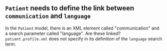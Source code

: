 ## `Patient` needs to define the link between `communication` and `language`

In the `Patient` model, there is an XML element called "communication" and a
search parameter called "language".  Are these linked? `patient.profile.xml`
does not specify in its definition of the `language` search term.
